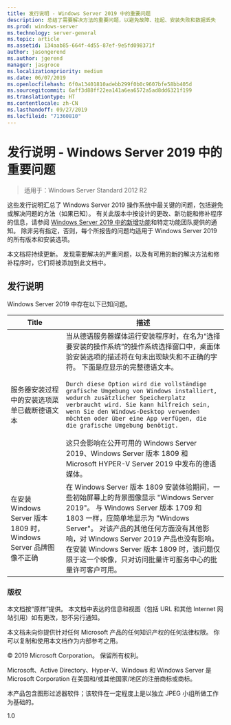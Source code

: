 ```yaml
---
title: 发行说明 - Windows Server 2019 中的重要问题
description: 总结了需要解决方法的重要问题，以避免故障、挂起、安装失败和数据丢失
ms.prod: windows-server
ms.technology: server-general
ms.topic: article
ms.assetid: 134aab85-664f-4d55-87ef-9e5fd098371f
author: jasongerend
ms.author: jgerend
manager: jasgroce
ms.localizationpriority: medium
ms.date: 06/07/2019
ms.openlocfilehash: 6f0a13401810adebb299f0b0c9607bfe58bb405d
ms.sourcegitcommit: 6aff3d88ff22ea141a6ea6572a5ad8dd6321f199
ms.translationtype: HT
ms.contentlocale: zh-CN
ms.lasthandoff: 09/27/2019
ms.locfileid: "71360810"
---
```

# <a name="release-notes---important-issues-in-windows-server-2019"></a>发行说明 - Windows Server 2019 中的重要问题

>适用于：Windows Server Standard 2012 R2

这些发行说明汇总了 Windows Server 2019 操作系统中最关键的问题，包括避免或解决问题的方法（如果已知）。 有关此版本中按设计的更改、新功能和修补程序的信息，请参阅 [Windows Server 2019 中的新增功能](whats-new-19.md)和特定功能团队提供的通知。 除非另有指定，否则，每个所报告的问题均适用于 Windows Server 2019 的所有版本和安装选项。  

本文档将持续更新。 发现需要解决的严重问题，以及有可用的新的解决方法和修补程序时，它们将被添加到此文档中。  

## <a name="release-notes"></a>发行说明

Windows Server 2019 中存在以下已知问题。

| Title         | 描述                            |
| -----         | -----------                            |
| 服务器安装过程中的安装选项菜单已截断德语文本 | 当从德语服务器媒体运行安装程序时，在名为“选择要安装的操作系统”的操作系统选择窗口中，桌面体验安装选项的描述将在句末出现缺失和不正确的字符。 下面是应显示的完整德语文本。<br/>      <br/>`Durch diese Option wird die vollständige grafische Umgebung von Windows installiert, wodurch zusätzlicher Speicherplatz verbraucht wird. Sie kann hilfreich sein, wenn Sie den Windows-Desktop verwenden möchten oder über eine App verfügen, die die grafische Umgebung benötigt.` <br><br>这只会影响在公开可用的 Windows Server 2019、Windows Server 版本 1809 和 Microsoft HYPER-V Server 2019 中发布的德语媒体。|
| 在安装 Windows Server 版本 1809 时，Windows Server 品牌图像不正确 | 在 Windows Server 版本 1809 安装体验期间，一些初始屏幕上的背景图像显示 &quot;Windows Server 2019&quot;。  与 Windows Server 版本 1709 和 1803 一样，应简单地显示为 &quot;Windows Server&quot;。  对该产品的其他任何方面没有其他影响，对 Windows Server 2019 产品也没有影响。  在安装 Windows Server 版本 1809 时，该问题仅限于这一个映像，只对访问批量许可服务中心的批量许可客户可用。<br/> |

### <a name="copyright"></a>版权

本文档按“原样”提供。 本文档中表达的信息和视图（包括 URL 和其他 Internet 网站引用）如有更改，恕不另行通知。  

本文档未向你提供针对任何 Microsoft 产品的任何知识产权的任何法律权限。 你可以复制和使用本文档作为内部参考之用。

&copy; 2019 Microsoft Corporation。 保留所有权利。  

Microsoft、Active Directory、Hyper-V、Windows 和 Windows Server 是 Microsoft Corporation 在美国和/或其他国家/地区的注册商标或商标。  

本产品包含图形过滤器软件；该软件在一定程度上是以独立 JPEG 小组所做工作为基础的。  


1.0  
